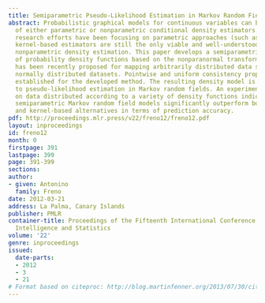 ```yaml
---
title: Semiparametric Pseudo-Likelihood Estimation in Markov Random Fields
abstract: Probabilistic graphical models for continuous variables can be built out
  of either parametric or nonparametric conditional density estimators. While several
  research efforts have been focusing on parametric approaches (such as Gaussian models),
  kernel-based estimators are still the only viable and well-understood option for
  nonparametric density estimation. This paper develops a semiparametric estimator
  of probability density functions based on the nonparanormal transformation, which
  has been recently proposed for mapping arbitrarily distributed data samples onto
  normally distributed datasets. Pointwise and uniform consistency properties are
  established for the developed method. The resulting density model is then applied
  to pseudo-likelihood estimation in Markov random fields. An experimental evaluation
  on data distributed according to a variety of density functions indicates that such
  semiparametric Markov random field models significantly outperform both their Gaussian
  and kernel-based alternatives in terms of prediction accuracy.
pdf: http://proceedings.mlr.press/v22/freno12/freno12.pdf
layout: inproceedings
id: freno12
month: 0
firstpage: 391
lastpage: 399
page: 391-399
sections: 
author:
- given: Antonino
  family: Freno
date: 2012-03-21
address: La Palma, Canary Islands
publisher: PMLR
container-title: Proceedings of the Fifteenth International Conference on Artificial
  Intelligence and Statistics
volume: '22'
genre: inproceedings
issued:
  date-parts:
  - 2012
  - 3
  - 21
# Format based on citeproc: http://blog.martinfenner.org/2013/07/30/citeproc-yaml-for-bibliographies/
---
```


